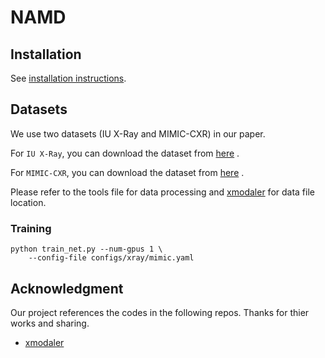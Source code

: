# NAMD

## Installation

See [installation instructions](https://xmodaler.readthedocs.io/en/latest/tutorials/installation.html).

## Datasets

We use two datasets (IU X-Ray and MIMIC-CXR) in our paper.

For `IU X-Ray`, you can download the dataset from [here](https://drive.google.com/file/d/1c0BXEuDy8Cmm2jfN0YYGkQxFZd2ZIoLg/view?usp=sharing) .

For `MIMIC-CXR`, you can download the dataset from [here](https://drive.google.com/file/d/1DS6NYirOXQf8qYieSVMvqNwuOlgAbM_E/view?usp=sharing) .

Please refer to the tools file for data processing and [xmodaler](https://github.com/YehLi/xmodaler) for data file location.

### Training

```
python train_net.py --num-gpus 1 \
 	--config-file configs/xray/mimic.yaml

```

## Acknowledgment

Our project references the codes in the following repos. Thanks for thier works and sharing.

- [xmodaler](https://github.com/YehLi/xmodaler)



